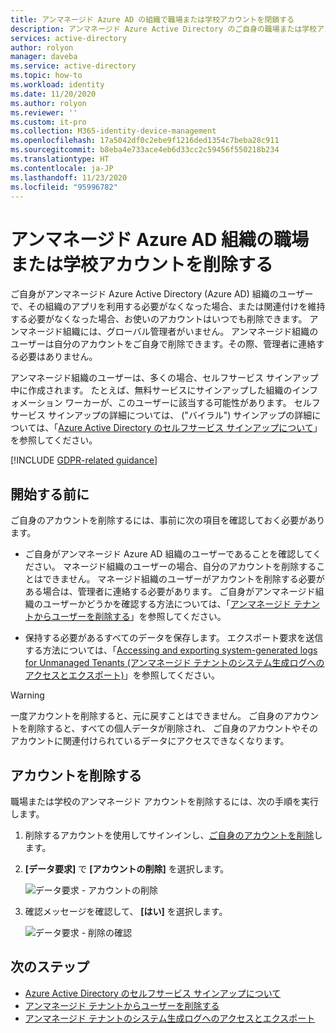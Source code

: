 ```yaml
---
title: アンマネージド Azure AD の組織で職場または学校アカウントを閉鎖する
description: アンマネージド Azure Active Directory のご自身の職場または学校アカウントを削除する方法。
services: active-directory
author: rolyon
manager: daveba
ms.service: active-directory
ms.topic: how-to
ms.workload: identity
ms.date: 11/20/2020
ms.author: rolyon
ms.reviewer: ''
ms.custom: it-pro
ms.collection: M365-identity-device-management
ms.openlocfilehash: 17a5042df0c2ebe9f1216ded1354c7beba28c911
ms.sourcegitcommit: b8eba4e733ace4eb6d33cc2c59456f550218b234
ms.translationtype: HT
ms.contentlocale: ja-JP
ms.lasthandoff: 11/23/2020
ms.locfileid: "95996782"
---
```

# <a name="close-your-work-or-school-account-in-an-unmanaged-azure-ad-organization"></a>アンマネージド Azure AD 組織の職場または学校アカウントを削除する

ご自身がアンマネージド Azure Active Directory (Azure AD) 組織のユーザーで、その組織のアプリを利用する必要がなくなった場合、または関連付けを維持する必要がなくなった場合、お使いのアカウントはいつでも削除できます。 アンマネージド組織には、グローバル管理者がいません。 アンマネージド組織のユーザーは自分のアカウントをご自身で削除できます。その際、管理者に連絡する必要はありません。

アンマネージド組織のユーザーは、多くの場合、セルフサービス サインアップ中に作成されます。 たとえば、無料サービスにサインアップした組織のインフォメーション ワーカーが、このユーザーに該当する可能性があります。 セルフサービス サインアップの詳細については、 ("バイラル") サインアップの詳細については、「[Azure Active Directory のセルフサービス サインアップについて](directory-self-service-signup.md)」を参照してください。

[!INCLUDE [GDPR-related guidance](../../../includes/gdpr-intro-sentence.md)]

## <a name="before-you-begin"></a>開始する前に

ご自身のアカウントを削除するには、事前に次の項目を確認しておく必要があります。

* ご自身がアンマネージド Azure AD 組織のユーザーであることを確認してください。 マネージド組織のユーザーの場合、自分のアカウントを削除することはできません。 マネージド組織のユーザーがアカウントを削除する必要がある場合は、管理者に連絡する必要があります。 ご自身がアンマネージド組織のユーザーかどうかを確認する方法については、「[アンマネージド テナントからユーザーを削除する](/flow/gdpr-dsr-delete#delete-the-user-from-unmanaged-tenant)」を参照してください。

* 保持する必要があるすべてのデータを保存します。 エクスポート要求を送信する方法については、「[Accessing and exporting system-generated logs for Unmanaged Tenants (アンマネージド テナントのシステム生成ログへのアクセスとエクスポート)](/power-platform/admin/powerapps-gdpr-dsr-guide-systemlogs#accessing-and-exporting-system-generated-logs-for-unmanaged-tenants)」を参照してください。

> [!WARNING]
> 一度アカウントを削除すると、元に戻すことはできません。 ご自身のアカウントを削除すると、すべての個人データが削除され、 ご自身のアカウントやそのアカウントに関連付けられているデータにアクセスできなくなります。

## <a name="close-your-account"></a>アカウントを削除する

職場または学校のアンマネージド アカウントを削除するには、次の手順を実行します。

1. 削除するアカウントを使用してサインインし、[ご自身のアカウントを削除](https://go.microsoft.com/fwlink/?linkid=873123)します。

1. **[データ要求]** で **[アカウントの削除]** を選択します。

    ![データ要求 - アカウントの削除](./media/users-close-account/close-account.png)

1. 確認メッセージを確認して、 **[はい]** を選択します。

    ![データ要求 - 削除の確認](./media/users-close-account/confirm-close.png)

## <a name="next-steps"></a>次のステップ

- [Azure Active Directory のセルフサービス サインアップについて](directory-self-service-signup.md)
- [アンマネージド テナントからユーザーを削除する](/flow/gdpr-dsr-delete#delete-the-user-from-unmanaged-tenant)
- [アンマネージド テナントのシステム生成ログへのアクセスとエクスポート](/power-platform/admin/powerapps-gdpr-dsr-guide-systemlogs#accessing-and-exporting-system-generated-logs-for-unmanaged-tenants)